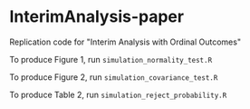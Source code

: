 # InterimAnalysis-paper
Replication code for "Interim Analysis with Ordinal Outcomes"

To produce Figure 1, run `simulation_normality_test.R`

To produce Figure 2, run `simulation_covariance_test.R`

To produce Table 2, run `simulation_reject_probability.R`
